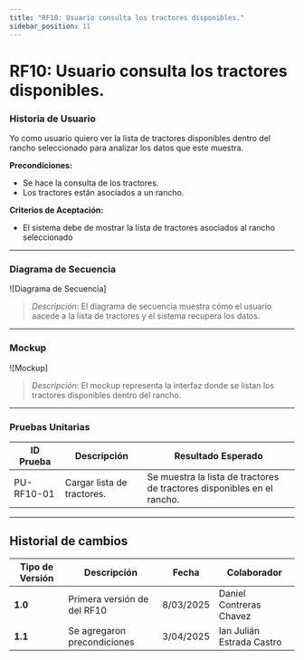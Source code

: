 ```yaml
---
title: "RF10: Usuario consulta los tractores disponibles."  
sidebar_position: 11
---
```


# RF10: Usuario consulta los tractores disponibles.

### Historia de Usuario

Yo como usuario quiero ver la lista de tractores disponibles dentro del rancho seleccionado para analizar los datos que este muestra.

  **Precondiciones:**
  - Se hace la consulta de los tractores.
  - Los tractores están asociados a un rancho.

  **Criterios de Aceptación:**
  - El sistema debe de mostrar la lista de tractores asociados al rancho seleccionado

---

### Diagrama de Secuencia

![Diagrama de Secuencia] 

> *Descripción*: El diagrama de secuencia muestra cómo el usuario aacede a la lista de tractores y el sistema recupera los datos.

---

### Mockup

![Mockup]

> *Descripción*: El mockup representa la interfaz donde se listan los tractores disponibles dentro del rancho.

---

### Pruebas Unitarias 
| ID Prueba | Descripción | Resultado Esperado |
|-----------|-------------|--------------------|
|PU-RF10-01|Cargar lista de tractores.|Se muestra la lista de tractores de tractores disponibles en el rancho.|

---

## Historial de cambios

| **Tipo de Versión** | **Descripción** | **Fecha** | **Colaborador** |
| ------------------- | --------------- | --------- | --------------- |
| **1.0** | Primera versión de del RF10 | 8/03/2025 | Daniel Contreras Chavez |
| **1.1** | Se agregaron precondiciones | 3/04/2025 | Ian Julián Estrada Castro |